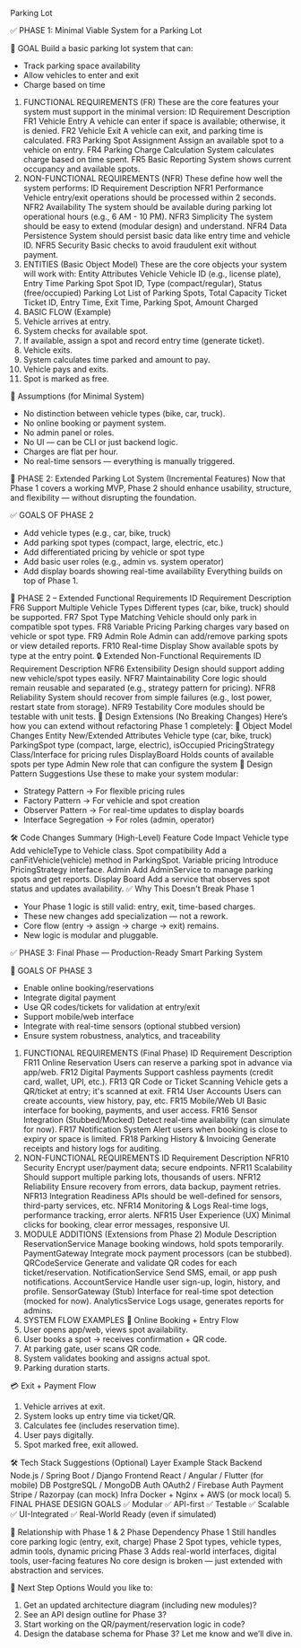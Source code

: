 Parking Lot

✅ PHASE 1: Minimal Viable System for a Parking Lot

🎯 GOAL
Build a basic parking lot system that can:
* Track parking space availability
* Allow vehicles to enter and exit
* Charge based on time

1. FUNCTIONAL REQUIREMENTS (FR)
   These are the core features your system must support in the minimal version:
   ID	Requirement	Description
   FR1	Vehicle Entry	A vehicle can enter if space is available; otherwise, it is denied.
   FR2	Vehicle Exit	A vehicle can exit, and parking time is calculated.
   FR3	Parking Spot Assignment	Assign an available spot to a vehicle on entry.
   FR4	Parking Charge Calculation	System calculates charge based on time spent.
   FR5	Basic Reporting	System shows current occupancy and available spots.
2. NON-FUNCTIONAL REQUIREMENTS (NFR)
   These define how well the system performs:
   ID	Requirement	Description
   NFR1	Performance	Vehicle entry/exit operations should be processed within 2 seconds.
   NFR2	Availability	The system should be available during parking lot operational hours (e.g., 6 AM - 10 PM).
   NFR3	Simplicity	The system should be easy to extend (modular design) and understand.
   NFR4	Data Persistence	System should persist basic data like entry time and vehicle ID.
   NFR5	Security	Basic checks to avoid fraudulent exit without payment.
3. ENTITIES (Basic Object Model)
   These are the core objects your system will work with:
   Entity	Attributes
   Vehicle	Vehicle ID (e.g., license plate), Entry Time
   Parking Spot	Spot ID, Type (compact/regular), Status (free/occupied)
   Parking Lot	List of Parking Spots, Total Capacity
   Ticket	Ticket ID, Entry Time, Exit Time, Parking Spot, Amount Charged
4. BASIC FLOW (Example)
1. Vehicle arrives at entry.
2. System checks for available spot.
3. If available, assign a spot and record entry time (generate ticket).
4. Vehicle exits.
5. System calculates time parked and amount to pay.
6. Vehicle pays and exits.
7. Spot is marked as free.

🚧 Assumptions (for Minimal System)
* No distinction between vehicle types (bike, car, truck).
* No online booking or payment system.
* No admin panel or roles.
* No UI — can be CLI or just backend logic.
* Charges are flat per hour.
* No real-time sensors — everything is manually triggered.


🔁 PHASE 2: Extended Parking Lot System (Incremental Features)
Now that Phase 1 covers a working MVP, Phase 2 should enhance usability, structure, and flexibility — without disrupting the foundation.

✅ GOALS OF PHASE 2
* Add vehicle types (e.g., car, bike, truck)
* Add parking spot types (compact, large, electric, etc.)
* Add differentiated pricing by vehicle or spot type
* Add basic user roles (e.g., admin vs. system operator)
* Add display boards showing real-time availability
  Everything builds on top of Phase 1.

🔧 PHASE 2 – Extended Functional Requirements
ID	Requirement	Description
FR6	Support Multiple Vehicle Types	Different types (car, bike, truck) should be supported.
FR7	Spot Type Matching	Vehicle should only park in compatible spot types.
FR8	Variable Pricing	Parking charges vary based on vehicle or spot type.
FR9	Admin Role	Admin can add/remove parking spots or view detailed reports.
FR10	Real-time Display	Show available spots by type at the entry point.
🔒 Extended Non-Functional Requirements
ID	Requirement	Description
NFR6	Extensibility	Design should support adding new vehicle/spot types easily.
NFR7	Maintainability	Core logic should remain reusable and separated (e.g., strategy pattern for pricing).
NFR8	Reliability	System should recover from simple failures (e.g., lost power, restart state from storage).
NFR9	Testability	Core modules should be testable with unit tests.
🧱 Design Extensions (No Breaking Changes)
Here’s how you can extend without refactoring Phase 1 completely:
🧩 Object Model Changes
Entity	New/Extended Attributes
Vehicle	type (car, bike, truck)
ParkingSpot	type (compact, large, electric), isOccupied
PricingStrategy	Class/Interface for pricing rules
DisplayBoard	Holds counts of available spots per type
Admin	New role that can configure the system
🧠 Design Pattern Suggestions
Use these to make your system modular:
* Strategy Pattern → For flexible pricing rules
* Factory Pattern → For vehicle and spot creation
* Observer Pattern → For real-time updates to display boards
* Interface Segregation → For roles (admin, operator)

🛠️ Code Changes Summary (High-Level)
Feature	Code Impact
Vehicle type	Add vehicleType to Vehicle class.
Spot compatibility	Add a canFitVehicle(vehicle) method in ParkingSpot.
Variable pricing	Introduce PricingStrategy interface.
Admin	Add AdminService to manage parking spots and get reports.
Display Board	Add a service that observes spot status and updates availability.
✅ Why This Doesn't Break Phase 1
* Your Phase 1 logic is still valid: entry, exit, time-based charges.
* These new changes add specialization — not a rework.
* Core flow (entry → assign → charge → exit) remains.
* New logic is modular and pluggable.


✅ PHASE 3: Final Phase — Production-Ready Smart Parking System

🎯 GOALS OF PHASE 3
* Enable online booking/reservations
* Integrate digital payment
* Use QR codes/tickets for validation at entry/exit
* Support mobile/web interface
* Integrate with real-time sensors (optional stubbed version)
* Ensure system robustness, analytics, and traceability

1. FUNCTIONAL REQUIREMENTS (Final Phase)
   ID	Requirement	Description
   FR11	Online Reservation	Users can reserve a parking spot in advance via app/web.
   FR12	Digital Payments	Support cashless payments (credit card, wallet, UPI, etc.).
   FR13	QR Code or Ticket Scanning	Vehicle gets a QR/ticket at entry; it's scanned at exit.
   FR14	User Accounts	Users can create accounts, view history, pay, etc.
   FR15	Mobile/Web UI	Basic interface for booking, payments, and user access.
   FR16	Sensor Integration (Stubbed/Mocked)	Detect real-time availability (can simulate for now).
   FR17	Notification System	Alert users when booking is close to expiry or space is limited.
   FR18	Parking History & Invoicing	Generate receipts and history logs for auditing.
2. NON-FUNCTIONAL REQUIREMENTS
   ID	Requirement	Description
   NFR10	Security	Encrypt user/payment data; secure endpoints.
   NFR11	Scalability	Should support multiple parking lots, thousands of users.
   NFR12	Reliability	Ensure recovery from errors, data backup, payment retries.
   NFR13	Integration Readiness	APIs should be well-defined for sensors, third-party services, etc.
   NFR14	Monitoring & Logs	Real-time logs, performance tracking, error alerts.
   NFR15	User Experience (UX)	Minimal clicks for booking, clear error messages, responsive UI.
3. MODULE ADDITIONS (Extensions from Phase 2)
   Module	Description
   ReservationService	Manage booking windows, hold spots temporarily.
   PaymentGateway	Integrate mock payment processors (can be stubbed).
   QRCodeService	Generate and validate QR codes for each ticket/reservation.
   NotificationService	Send SMS, email, or app push notifications.
   AccountService	Handle user sign-up, login, history, and profile.
   SensorGateway (Stub)	Interface for real-time spot detection (mocked for now).
   AnalyticsService	Logs usage, generates reports for admins.
4. SYSTEM FLOW EXAMPLES
   🔁 Online Booking + Entry Flow
1. User opens app/web, views spot availability.
2. User books a spot → receives confirmation + QR code.
3. At parking gate, user scans QR code.
4. System validates booking and assigns actual spot.
5. Parking duration starts.

💳 Exit + Payment Flow
1. Vehicle arrives at exit.
2. System looks up entry time via ticket/QR.
3. Calculates fee (includes reservation time).
4. User pays digitally.
5. Spot marked free, exit allowed.

🛠 Tech Stack Suggestions (Optional)
Layer	Example Stack
Backend	Node.js / Spring Boot / Django
Frontend	React / Angular / Flutter (for mobile)
DB	PostgreSQL / MongoDB
Auth	OAuth2 / Firebase Auth
Payment	Stripe / Razorpay (can mock)
Infra	Docker + Nginx + AWS (or mock local)
5. FINAL PHASE DESIGN GOALS
   ✅ Modular ✅ API-first ✅ Testable ✅ Scalable ✅ UI-Integrated ✅ Real-World Ready (even if simulated)

🔄 Relationship with Phase 1 & 2
Phase	Dependency
Phase 1	Still handles core parking logic (entry, exit, charge)
Phase 2	Spot types, vehicle types, admin tools, dynamic pricing
Phase 3	Adds real-world interfaces, digital tools, user-facing features
No core design is broken — just extended with abstraction and services.

🧭 Next Step Options
Would you like to:
1. Get an updated architecture diagram (including new modules)?
2. See an API design outline for Phase 3?
3. Start working on the QR/payment/reservation logic in code?
4. Design the database schema for Phase 3?
   Let me know and we’ll dive in.




